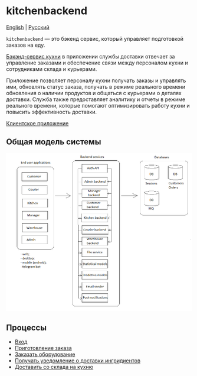 # kitchenbackend

[English](kitchenbackend.md) | [Русский](kitchenbackend.ru.md)

`kitchenbackend` — это бэкенд сервис, который управляет подготовкой заказов на еду.

[Бэкэнд-сервис кухни](kitchenbackend.md) в приложении службы доставки отвечает за управление заказами и обеспечение связи между персоналом кухни и сотрудниками склада и курьерами.

Приложение позволяет персоналу кухни получать заказы и управлять ими, обновлять статус заказа, получать в режиме реального времени обновления о наличии продуктов и общаться с курьерами о деталях доставки.
Служба также предоставляет аналитику и отчеты в режиме реального времени, которые помогают оптимизировать работу кухни и повысить эффективность доставки.

[Клиентское приложение](../frontend/kitchenclient.ru.md)

## Общая модель системы 

![system_overall](../img/system_overall.png)

## Процессы 

- [Вход](../processes/auth/signin.ru.md)
- [Приготовление заказа](../processes/kitchen/preparemeal.ru.md)
- [Заказать оборудование](../processes/kitchen/requestequipment.ru.md)
- [Получать уведомление о доставки ингридиентов](../processes/kitchen/notificationsaboutingredients.ru.md)
- [Доставить со склада на кухню](../processes/warehouse/wh2kitchen.ru.md)
